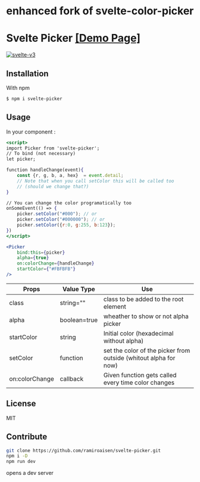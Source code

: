 # enhanced fork of svelte-color-picker

# Svelte Picker [\[Demo Page\]](https://ramiroaisen.github.io/svelte-picker)
 [![svelte-v3](https://img.shields.io/badge/svelte-v3-blueviolet.svg)](https://svelte.dev)
## Installation

With npm
```sh
$ npm i svelte-picker
```

## Usage
In your component :
```jsx
<script>
import Picker from 'svelte-picker';
// To bind (not necessary)
let picker;

function handleChange(event){
	const {r, g, b, a, hex}  = event.detail;
	// Note that when you call setColor this will be called too
	// (should we change that?)
}

// You can change the color programatically too
onSomeEvent(() => {
	picker.setColor("#000"); // or
	picker.setColor("#000000"); // or
	picker.setColor({r:0, g:255, b:123});
})
</script>

<Picker
	bind:this={picker}
	alpha={true}
	on:colorChange={handleChange}
	startColor={"#FBFBFB"}
/>
```

| Props | Value Type | Use |
| ------ | ------ | ------ |
| class | string="" | class to be added to the root element |
| alpha | boolean=true | wheather to show or not alpha picker |
| startColor | string | Initial color (hexadecimal without alpha) |
| setColor | function | set the color of the picker from outside (whitout alpha for now) |
 on:colorChange | callback | Given function gets called every time color changes |


License
----

MIT


Contribute
----
```sh
git clone https://github.com/ramiroaisen/svelte-picker.git
npm i -D
npm run dev
```
opens a dev server
